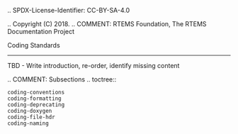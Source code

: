 .. SPDX-License-Identifier: CC-BY-SA-4.0

.. Copyright (C) 2018.
.. COMMENT: RTEMS Foundation, The RTEMS Documentation Project

Coding Standards
****************

TBD  - Write introduction, re-order, identify missing content

.. COMMENT: Subsections
.. toctree::

    coding-conventions
    coding-formatting
    coding-deprecating
    coding-doxygen
    coding-file-hdr
    coding-naming
